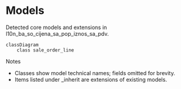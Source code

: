 # Models

Detected core models and extensions in l10n_ba_so_cijena_sa_pop_iznos_sa_pdv.

```mermaid
classDiagram
    class sale_order_line
```

Notes
- Classes show model technical names; fields omitted for brevity.
- Items listed under _inherit are extensions of existing models.
